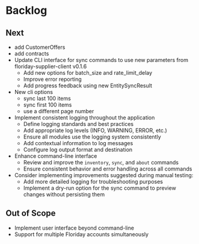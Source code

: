 # Backlog

## Next

* add CustomerOffers
* add contracts
* Update CLI interface for sync commands to use new parameters from floriday-supplier-client v0.1.6
  * Add new options for batch_size and rate_limit_delay
  * Improve error reporting
  * Add progress feedback using new EntitySyncResult
* New cli options
  * sync last 100 items
  * sync first 100 items
  * use a different page number
* Implement consistent logging throughout the application
  * Define logging standards and best practices
  * Add appropriate log levels (INFO, WARNING, ERROR, etc.)
  * Ensure all modules use the logging system consistently
  * Add contextual information to log messages
  * Configure log output format and destination
* Enhance command-line interface
  * Review and improve the `inventory`, `sync`, and `about` commands
  * Ensure consistent behavior and error handling across all commands
* Consider implementing improvements suggested during manual testing:
  * Add more detailed logging for troubleshooting purposes
  * Implement a dry-run option for the sync command to preview changes without persisting them

## Out of Scope

* Implement user interface beyond command-line
* Support for multiple Floriday accounts simultaneously
